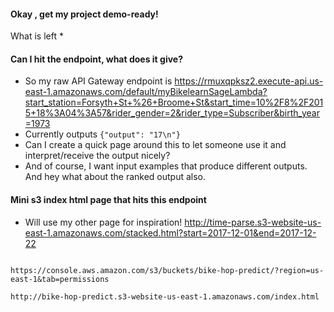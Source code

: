 #### Okay , get my project demo-ready!
What is left
* 

#### Can I hit the endpoint, what does it give?
* So my raw API Gateway endpoint is
https://rmuxqpksz2.execute-api.us-east-1.amazonaws.com/default/myBikelearnSageLambda?start_station=Forsyth+St+%26+Broome+St&start_time=10%2F8%2F2015+18%3A04%3A57&rider_gender=2&rider_type=Subscriber&birth_year=1973
* Currently outputs 
```{"output": "17\n"}```
* Can I create a quick page around this to let someone use it and interpret/receive the output nicely?
* And of course, I want input examples that produce different outputs. And hey what about the ranked output also.

#### Mini s3 index html page that hits this endpoint
* Will use my other page for inspiration! http://time-parse.s3-website-us-east-1.amazonaws.com/stacked.html?start=2017-12-01&end=2017-12-22    

```

https://console.aws.amazon.com/s3/buckets/bike-hop-predict/?region=us-east-1&tab=permissions

http://bike-hop-predict.s3-website-us-east-1.amazonaws.com/index.html

```
